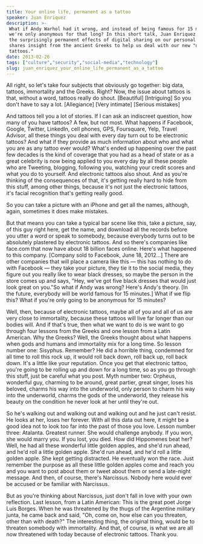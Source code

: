 ```yaml
---
title: Your online life, permanent as a tattoo
speaker: Juan Enriquez
description: >-
 What if Andy Warhol had it wrong, and instead of being famous for 15 minutes,
 we're only anonymous for that long? In this short talk, Juan Enriquez looks at
 the surprisingly permanent effects of digital sharing on our personal privacy. He
 shares insight from the ancient Greeks to help us deal with our new "digital
 tattoos."
date: 2013-02-26
tags: ["culture","security","social-media","technology"]
slug: juan_enriquez_your_online_life_permanent_as_a_tattoo
---
```


All right, so let's take four subjects that obviously go together: big data, tattoos,
immortality and the Greeks. Right? Now, the issue about tattoos is that, without a word,
tattoos really do shout. [Beautiful] [Intriguing] So you don't have to say a lot.
[Allegiance] [Very intimate] [Serious mistakes] 

And tattoos tell you a lot of stories. If I can ask an indiscreet question, how many of
you have tattoos? A few, but not most. What happens if Facebook, Google, Twitter,
LinkedIn, cell phones, GPS, Foursquare, Yelp, Travel Advisor, all these things you deal
with every day turn out to be electronic tattoos? And what if they provide as much
information about who and what you are as any tattoo ever would? What's ended up happening
over the past few decades is the kind of coverage that you had as a head of state or as a
great celebrity is now being applied to you every day by all these people who are
Tweeting, blogging, following you, watching your credit scores and what you do to
yourself. And electronic tattoos also shout. And as you're thinking of the consequences of
that, it's getting really hard to hide from this stuff, among other things, because it's
not just the electronic tattoos, it's facial recognition that's getting really
good.

So you can take a picture with an iPhone and get all the names, although, again, sometimes
it does make mistakes. 

But that means you can take a typical bar scene like this, take a picture, say, of this
guy right here, get the name, and download all the records before you utter a word or
speak to somebody, because everybody turns out to be absolutely plastered by electronic
tattoos. And so there's companies like face.com that now have about 18 billion faces
online. Here's what happened to this company. [Company sold to Facebook, June 18, 2012...]
There are other companies that will place a camera like this — this has nothing to do with
Facebook — they take your picture, they tie it to the social media, they figure out you
really like to wear black dresses, so maybe the person in the store comes up and says,
"Hey, we've got five black dresses that would just look great on you."So what if Andy was
wrong? Here's Andy's theory. [In the future, everybody will be world famous for 15
minutes.] What if we flip this? What if you're only going to be anonymous for 15
minutes?

Well, then, because of electronic tattoos, maybe all of you and all of us are very close
to immortality, because these tattoos will live far longer than our bodies will. And if
that's true, then what we want to do is we want to go through four lessons from the Greeks
and one lesson from a Latin American. Why the Greeks? Well, the Greeks thought about what
happens when gods and humans and immortality mix for a long time. So lesson number one:
Sisyphus. Remember? He did a horrible thing, condemned for all time to roll this rock up,
it would roll back down, roll back up, roll back down. It's a little like your reputation.
Once you get that electronic tattoo, you're going to be rolling up and down for a long
time, so as you go through this stuff, just be careful what you post. Myth number two:
Orpheus, wonderful guy, charming to be around, great partier, great singer, loses his
beloved, charms his way into the underworld, only person to charm his way into the
underworld, charms the gods of the underworld, they release his beauty on the condition he
never look at her until they're out.

So he's walking out and walking out and walking out and he just can't resist. He looks at
her, loses her forever. With all this data out here, it might be a good idea not to look
too far into the past of those you love. Lesson number three: Atalanta. Greatest runner.
She would challenge anybody. If you won, she would marry you. If you lost, you died. How
did Hippomenes beat her? Well, he had all these wonderful little golden apples, and she'd
run ahead, and he'd roll a little golden apple. She'd run ahead, and he'd roll a little
golden apple. She kept getting distracted. He eventually won the race. Just remember the
purpose as all these little golden apples come and reach you and you want to post about
them or tweet about them or send a late-night message. And then, of course, there's
Narcissus. Nobody here would ever be accused or be familiar with Narcissus.

But as you're thinking about Narcissus, just don't fall in love with your own
reflection. Last lesson, from a Latin American: This is the great poet Jorge Luis Borges.
When he was threatened by the thugs of the Argentine military junta, he came back and
said, "Oh, come on, how else can you threaten, other than with death?" The interesting
thing, the original thing, would be to threaten somebody with immortality. And that, of
course, is what we are all now threatened with today because of electronic tattoos. Thank
you.

<!--
ad_duration=3.33
event="TED2013"
external_start_time=0
has_talk_citation=0
intro_duration=11.82
is_subtitle_required="False"
is_talk_featured="True"
language="en"
language_swap="False"
native_language="en"
number_of_related_talks=6
number_of_speakers=1
number_of_subtitled_videos=41
number_of_tags=4
number_of_talk_download_languages=41
number_of_talk_more_resources=2
number_of_talk_recommendations=0
number_of_talks_take_actions=0
post_ad_duration=0.83
published_timestamp="2013-05-02 14:57:57"
recording_date="2013-02-26"
speaker_description="Author, academic, futurist"
speaker_id=80
speaker_is_published=1
speaker_name="Juan Enriquez"
speaker_what_others_say="Juan Enriquez will change your view of change itself."
talk_name="Your online life, permanent as a tattoo"
talks_tags=["culture","security","social-media","technology"]
talks_take_action=[]
url_audio="https://download.ted.com/talks/JuanEnriquez_2013U.mp3?apikey=acme-roadrunner"
url_photo_speaker="https://pe.tedcdn.com/images/ted/f85d737d72da2c79505a659f3b16f7de0dd2d666_254x191.jpg"
url_photo_talk="https://pe.tedcdn.com/images/ted/df4268df2cdd9dbc4f5c1e6f1c95cfddedf71576_1600x1200.jpg"
url_webpage="https://www.ted.com/talks/juan_enriquez_your_online_life_permanent_as_a_tattoo"
video_type_name="TED Stage Talk"
-->